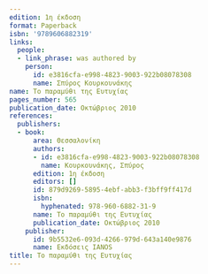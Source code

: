 ```yaml
---
edition: 1η έκδοση
format: Paperback
isbn: '9789606882319'
links:
  people:
  - link_phrase: was authored by
    person:
      id: e3816cfa-e998-4823-9003-922b08078308
      name: Σπύρος Κουρκουνάκης
name: Το παραμύθι της Ευτυχίας
pages_number: 565
publication_date: Οκτώβριος 2010
references:
  publishers:
  - book:
      area: Θεσσαλονίκη
      authors:
      - id: e3816cfa-e998-4823-9003-922b08078308
        name: Κουρκουνάκης, Σπύρος
      edition: 1η έκδοση
      editors: []
      id: 879d9269-5895-4ebf-abb3-f3bff9ff417d
      isbn:
        hyphenated: 978-960-6882-31-9
      name: Το παραμύθι της Ευτυχίας
      publication_date: Οκτώβριος 2010
    publisher:
      id: 9b5532e6-093d-4266-979d-643a140e9876
      name: Εκδόσεις IANOS
title: Το παραμύθι της Ευτυχίας
---
```


